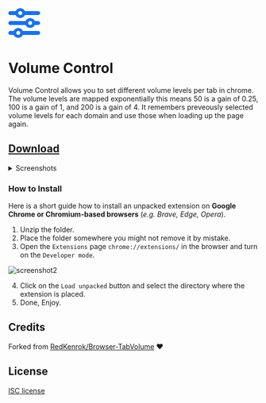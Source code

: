 <p align="left">
  <img src="https://raw.githubusercontent.com/yungsamd17/Volume-Control/master/chrome/icons/64.png">
  <h1><b>Volume Control</b></h1>
</p>
Volume Control allows you to set different volume levels per tab in chrome. The volume levels are mapped exponentially this means 50 is a gain of 0.25, 100 is a gain of 1, and 200 is a gain of 4. It remembers preveously selected volume levels for each domain and use those when loading up the page again.


## [**Download**](https://github.com/yungsamd17/Volume-Control/releases/latest/download/Volume-Control.zip)

<details>
<summary>Screenshots</summary><p>

[![Screenshot Brave YouTube](screenshots/youtube.png)](https://youtu.be/qguEGR5BK2k)

[![Screenshot Brave Twitch](screenshots/forsen.png)](https://youtu.be/-GEHyAfV4OI)

</details>

### How to Install
Here is a short guide how to install an unpacked extension on **Google Chrome or Chromium-based browsers** (*e.g. Brave, Edge, Opera*).

1. Unzip the folder.
2. Place the folder somewhere you might not remove it by mistake.
3. Open the `Extensions` page `chrome://extensions/` in the browser and turn on the `Developer mode`.

![screenshot2](https://user-images.githubusercontent.com/64147848/228734049-1e16ee90-804b-4412-bd86-c799dda84d77.png)

4. Click on the `Load unpacked` button and select the directory where the extension is placed.
5. Done, Enjoy.


## Credits

Forked from [RedKenrok/Browser-TabVolume](https://github.com/RedKenrok/Browser-TabVolume) ❤️

## License

[ISC license](https://github.com/RedKenrok/Browser-TabVolume/blob/master/LICENSE)